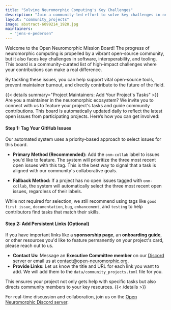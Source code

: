 ```yaml
---
title: "Solving Neuromorphic Computing's Key Challenges"
description: "Join a community-led effort to solve key challenges in neuromorphic computing. This mission board highlights high-impact projects where your open-source contributions can accelerate the entire field."
layout: "community_projects"
image: abstract-6099214_1920.jpg
maintainers:
  - "jens-e-pedersen"
---
```


Welcome to the Open Neuromorphic Mission Board! The progress of neuromorphic computing is propelled by a vibrant open-source community, but it also faces key challenges in software, interoperability, and tooling. This board is a community-curated list of high-impact challenges where your contributions can make a real difference.

By tackling these issues, you can help support vital open-source tools, prevent maintainer burnout, and directly contribute to the future of the field.

{{< details summary="Project Maintainers: Add Your Project's Tasks" >}}
Are you a maintainer in the neuromorphic ecosystem? We invite you to connect with us to feature your project's tasks and guide community contributions. This board is automatically updated daily to reflect the latest open issues from participating projects. Here’s how you can get involved:

#### Step 1: Tag Your GitHub Issues
Our automated system uses a priority-based approach to select issues for this board.

-   **Primary Method (Recommended):** Add the `onm-collab` label to issues you'd like to feature. The system will prioritize the three most recent open issues with this tag. This is the best way to signal that a task is aligned with our community's collaborative goals.

-   **Fallback Method:** If a project has no open issues tagged with `onm-collab`, the system will automatically select the three most recent open issues, regardless of their labels.

While not required for selection, we still recommend using tags like `good first issue`, `documentation`, `bug`, `enhancement`, and `testing` to help contributors find tasks that match their skills.

#### Step 2: Add Persistent Links (Optional)
If you have important links like a **sponsorship page**, an **onboarding guide**, or other resources you'd like to feature permanently on your project's card, please reach out to us.

-   **Contact Us:** Message an **Executive Committee member** on our [Discord server](https://discord.gg/aPFsSRA7Nf) or email us at [contact@open-neuromorphic.org](mailto:contact@open-neuromorphic.org).
-   **Provide Links:** Let us know the title and URL for each link you want to add. We will add them to the `data/community_projects.toml` file for you.

This ensures your project not only gets help with specific tasks but also directs community members to your key resources.
{{< /details >}}

For real-time discussion and collaboration, join us on the [Open Neuromorphic Discord server](https://discord.gg/aPFsSRA7Nf).
